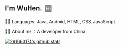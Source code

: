 ## I'm WuHen. <img src="https://github.com/291663174/291663174/blob/master/images/hi.png" width = "30" height = "30" alt="hi" align=center />

👨‍💻 Languages: Java, Android, HTML, CSS, JavaScript.

👨‍🎓 About me ：A developer from China.
<!--
**291663174/291663174** is a ✨ _special_ ✨ repository because its `README.md` (this file) appears on your GitHub profile.

Here are some ideas to get you started:

- 🔭 I’m currently working on ...
- 🌱 I’m currently learning ...
- 👯 I’m looking to collaborate on ...
- 🤔 I’m looking for help with ...
- 💬 Ask me about ...
- 📫 How to reach me: ...
- 😄 Pronouns: ...
- ⚡ Fun fact: ...
--[![Anurag's github stats](https://github-readme-stats.vercel.app/api?username=291663174)](https://github.com/anuraghazra/github-readme-stats)
-->
[![291663174's github stats](https://github-readme-stats.vercel.app/api?username=291663174&show_icons=true&theme=radical)](https://github.com/291663174)
